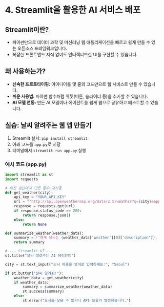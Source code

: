 
# 4. Streamlit을 활용한 AI 서비스 배포

## Streamlit이란?
- 파이썬만으로 데이터 과학 및 머신러닝 웹 애플리케이션을 빠르고 쉽게 만들 수 있는 오픈소스 프레임워크입니다.
- 복잡한 프론트엔드 지식 없이도 인터랙티브한 UI를 구현할 수 있습니다.

## 왜 사용하는가?
- **신속한 프로토타이핑:** 아이디어를 몇 줄의 코드만으로 웹 서비스로 만들 수 있습니다.
- **쉬운 사용법:** 파이썬 함수처럼 위젯(버튼, 슬라이더 등)을 추가할 수 있습니다.
- **AI 모델 연동:** 만든 AI 모델이나 에이전트를 쉽게 웹으로 공유하고 테스트할 수 있습니다.

## 실습: 날씨 알려주는 웹 앱 만들기
1. Streamlit 설치: `pip install streamlit`
2. 아래 코드를 `app.py`로 저장
3. 터미널에서 `streamlit run app.py` 실행

### 예시 코드 (app.py)
```python
import streamlit as st
import requests

# 이전 실습에서 만든 함수 재사용
def get_weather(city):
    api_key = "YOUR_API_KEY"
    url = f"http://api.openweathermap.org/data/2.5/weather?q={city}&appid={api_key}"
    response = requests.get(url)
    if response.status_code == 200:
        return response.json()
    else:
        return None

def summarize_weather(weather_data):
    summary = f"현재 날씨는 {weather_data['weather'][0]['description']}, 온도는 {round(weather_data['main']['temp'] - 273.15, 2)}도 입니다."
    return summary

# --- Streamlit UI ---
st.title("날씨 알려주는 AI 에이전트")

city = st.text_input("도시 이름을 영어로 입력하세요:", "Seoul")

if st.button("날씨 알려줘!"):
    weather_data = get_weather(city)
    if weather_data:
        summary = summarize_weather(weather_data)
        st.success(summary)
    else:
        st.error("도시를 찾을 수 없거나 API 오류가 발생했습니다.")
```
